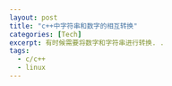 ```yaml
---
layout: post
title: "c++中字符串和数字的相互转换"
categories: [Tech]
excerpt: 有时候需要将数字和字符串进行转换. .
tags:
  - c/c++
  - linux
---
```

